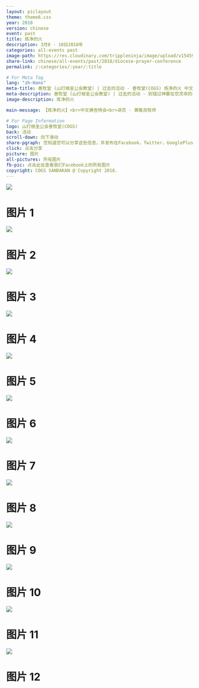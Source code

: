 ```yaml
---
layout: piclayout
theme: theme6.css
year: 2018
version: chinese
event: past
title: 炼净的火
description: 3月8 - 10日2018年
categories: all-events past
image-path: https://res.cloudinary.com/trippleninja/image/upload/v1545924924/News%20Images/fire.jpg
share-link: chinese/all-events/past/2018/diocese-prayer-conference
permalink: /:categories/:year/:title

# For Meta Tag
lang: "zh-Hans"
meta-title: 善牧堂 (山打根圣公会教堂) | 过去的活动 - 善牧堂(COGS) 炼净的火 中文祷告特会
meta-description: 善牧堂 (山打根圣公会教堂) | 过去的活动 - 别错过神要在您灵命的作为！
image-description: 炼净的火

main-message: 【炼净的火】<br>中文祷告特会<br>讲员 - 黄敬尧牧师

# For Page Information
logo: 山打根圣公会善牧堂(COGS)
back: 活动
scroll-down: 向下滑动
share-pgraph: 您知道您可以分享这些信息，并发布在Facebook，Twitter，GooglePlus甚至Whatsapp组？只需点击下面的按钮，分享并邀请您的朋友/家人加入这个活动！
click: 点击分享
picture: 图片
all-pictures: 所有图片
fb-pic: 点击此处查看我们Facebook上的所有图片
copyright: COGS SANDAKAN @ Copyright 2018.
---
```

<div class="slide active"><img src="http://res.cloudinary.com/trippleninja/image/upload/v1520823408/Chinese%20Prayer%20Conderence/1.jpg">
    <div class="pic-container">
        <h1 class="slide-heading">
            图片 1
        </h1>
    </div>
</div>
<div class="slide pic2"><img src="http://res.cloudinary.com/trippleninja/image/upload/v1520823408/Chinese%20Prayer%20Conderence/2.jpg">
    <div class="pic-container">
        <h1 class="slide-heading">
            图片 2
        </h1>
    </div>
</div>
<div class="slide pic3"><img src="http://res.cloudinary.com/trippleninja/image/upload/v1520823408/Chinese%20Prayer%20Conderence/3.jpg">
    <div class="pic-container">
        <h1 class="slide-heading">
            图片 3
        </h1>
    </div>
</div>
<div class="slide pic4"><img src="http://res.cloudinary.com/trippleninja/image/upload/v1520823409/Chinese%20Prayer%20Conderence/4.jpg">
    <div class="pic-container">
        <h1 class="slide-heading">
            图片 4
        </h1>
    </div>
</div>
<div class="slide pic5"><img src="http://res.cloudinary.com/trippleninja/image/upload/v1520823408/Chinese%20Prayer%20Conderence/5.jpg">
    <div class="pic-container">
        <h1 class="slide-heading">
            图片 5
        </h1>
    </div>
</div>
<div class="slide pic6"><img src="http://res.cloudinary.com/trippleninja/image/upload/v1520823410/Chinese%20Prayer%20Conderence/6.jpg">
    <div class="pic-container">
        <h1 class="slide-heading">
            图片 6
        </h1>
    </div>
</div>
<div class="slide pic7"><img src="http://res.cloudinary.com/trippleninja/image/upload/v1520823410/Chinese%20Prayer%20Conderence/7.jpg">
    <div class="pic-container">
        <h1 class="slide-heading">
            图片 7
        </h1>
    </div>
</div>
<div class="slide pic8"><img src="http://res.cloudinary.com/trippleninja/image/upload/v1520823410/Chinese%20Prayer%20Conderence/8.jpg">
    <div class="pic-container">
        <h1 class="slide-heading">
            图片 8
        </h1>
    </div>
</div>
<div class="slide pic9"><img src="http://res.cloudinary.com/trippleninja/image/upload/v1520823410/Chinese%20Prayer%20Conderence/9.jpg">
    <div class="pic-container">
        <h1 class="slide-heading">
            图片 9
        </h1>
    </div>
</div>
<div class="slide pic10"><img src="http://res.cloudinary.com/trippleninja/image/upload/v1520823409/Chinese%20Prayer%20Conderence/10.jpg">
    <div class="pic-container">
        <h1 class="slide-heading">
            图片 10
        </h1>
    </div>
</div>
<div class="slide pic11"><img src="http://res.cloudinary.com/trippleninja/image/upload/v1520823410/Chinese%20Prayer%20Conderence/11.jpg">
    <div class="pic-container">
        <h1 class="slide-heading">
            图片 11
        </h1>
    </div>
</div>
<div class="slide pic12"><img src="http://res.cloudinary.com/trippleninja/image/upload/v1520823410/Chinese%20Prayer%20Conderence/12.jpg">
    <div class="pic-container">
        <h1 class="slide-heading">
            图片 12
        </h1>
    </div>
</div>
